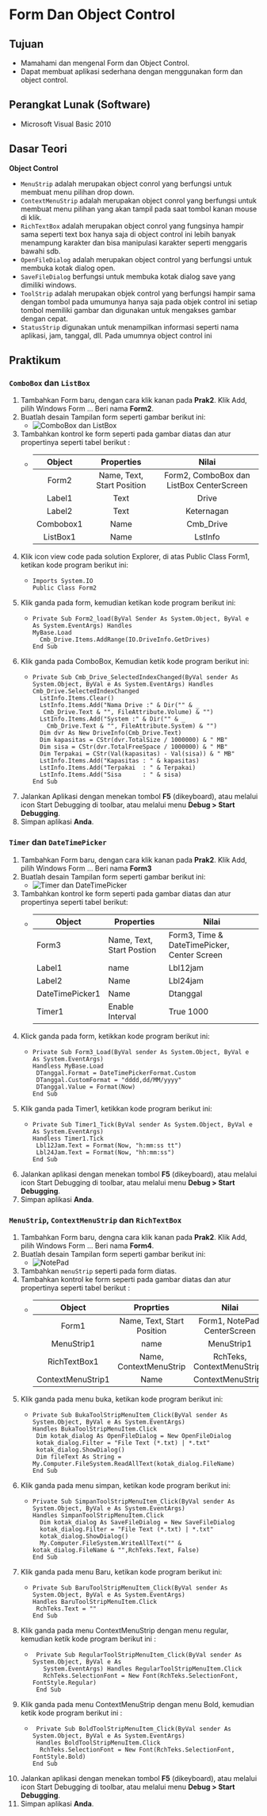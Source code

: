 # Form Dan Object Control

## Tujuan

- Mamahami dan mengenal Form dan Object Control.
- Dapat membuat aplikasi sederhana dengan menggunakan form dan object control.

## Perangkat Lunak (Software)

- Microsoft Visual Basic 2010

## Dasar Teori

**Object Control**

- `MenuStrip` adalah merupakan object conrol yang berfungsi untuk membuat menu pilihan drop down.
- `ContextMenuStrip` adalah merupakan object conrol yang berfungsi untuk membuat menu pilihan yang akan tampil pada saat tombol kanan mouse di klik.
- `RichTextBox` adalah merupakan object conrol yang fungsinya hampir sama seperti text box hanya saja di object control ini lebih banyak menampung karakter dan bisa manipulasi karakter seperti menggaris bawahi sdb.
- `OpenFileDialog` adalah merupakan object control yang berfungsi untuk membuka kotak dialog open.
- `SaveFileDialog` berfungsi untuk membuka kotak dialog save yang dimiliki windows.
- `ToolStrip` adalah merupakan objek control yang berfungsi hampir sama dengan tombol pada umumunya hanya saja pada objek control ini setiap tombol memiliki gambar dan digunakan untuk mengakses gambar dengan cepat.
- `StatusStrip` digunakan untuk menampilkan informasi seperti nama aplikasi, jam, tanggal, dll. Pada umumnya object control ini

## Praktikum

### `ComboBox` dan `ListBox`

1. Tambahkan Form baru, dengan cara klik kanan pada **Prak2**. Klik Add, pilih Windows Form ... Beri nama **Form2**.
2. Buatlah desain Tampilan form seperti gambar berikut ini:
   - ![ComboBox dan ListBox](./img/ComboBox&ListDrive.png)
3. Tambahkan kontrol ke form seperti pada gambar diatas dan atur propertinya seperti tabel berikut :
   - | **Object** |       **Properties**       |                **Nilai**                 |
     | :--------: | :------------------------: | :--------------------------------------: |
     |   Form2    | Name, Text, Start Position | Form2, ComboBox dan ListBox CenterScreen |
     |   Label1   |            Text            |                  Drive                   |
     |   Label2   |            Text            |                Keternagan                |
     | Combobox1  |            Name            |                Cmb_Drive                 |
     |  ListBox1  |            Name            |                 LstInfo                  |
4. Klik icon view code pada solution Explorer, di atas Public Class Form1, ketikan kode program berikut ini:
   - ```
     Imports System.IO
     Public Class Form2
     ```
5. Klik ganda pada form, kemudian ketikan kode program berikut ini:
   - ```
     Private Sub Form2_load(ByVal Sender As System.Object, ByVal e As System.EventArgs) Handles
     MyBase.Load
       Cmb_Drive.Items.AddRange(IO.DriveInfo.GetDrives)
     End Sub
     ```
6. Klik ganda pada ComboBox, Kemudian ketik kode program berikut ini:
   - ```
     Private Sub Cmb_Drive_SelectedIndexChanged(ByVal sender As System.Object, ByVal e As System.EventArgs) Handles Cmb_Drive.SelectedIndexChanged
       LstInfo.Items.Clear()
       LstInfo.Items.Add("Nama Drive :" & Dir("" & _
        Cmb_Drive.Text & "", FileAttribute.Volume) & "")
       LstInfo.Items.Add("System :" & Dir("" & _
         Cmb_Drive.Text & "", FileAttribute.System) & "")
       Dim dvr As New DriveInfo(Cmb_Drive.Text)
       Dim kapasitas = CStr(dvr.TotalSize / 1000000) & " MB"
       Dim sisa = CStr(dvr.TotalFreeSpace / 1000000) & " MB"
       Dim Terpakai = CStr(Val(kapasitas) - Val(sisa)) & " MB"
       LstInfo.Items.Add("Kapasitas : " & kapasitas)
       LstInfo.Items.Add("Terpakai  : " & Terpakai)
       LstInfo.Items.Add("Sisa      : " & sisa)
     End Sub
     ```
7. Jalankan Aplikasi dengan menekan tombol **F5** (dikeyboard), atau melalui icon Start Debugging di toolbar, atau melalui menu **Debug > Start Debugging**.
8. Simpan aplikasi **Anda**.

### `Timer` dan `DateTimePicker`

1. Tambahkan Form baru, dengan cara klik kanan pada **Prak2**. Klik Add, pilih Windows Form ... Beri nama **Form3**
2. Buatlah desain Tampilan form seperti gambar berikut ini:
   - ![Timer dan DateTimePicker](./img/timer&datetimepicker.png)
3. Tambahkan kontrol ke form seperti pada gambar diatas dan atur propertinya seperti tabel berikut:
   - | **Object**      | **Properties**            | **Nilai**                                   |
     | --------------- | ------------------------- | ------------------------------------------- |
     | Form3           | Name, Text, Start Postion | Form3, Time & DateTimePicker, Center Screen |
     | Label1          | name                      | Lbl12jam                                    |
     | Label2          | Name                      | Lbl24jam                                    |
     | DateTimePicker1 | Name                      | Dtanggal                                    |
     | Timer1          | Enable Interval           | True 1000                                   |
4. Klick ganda pada form, ketikkan kode program berikut ini:
   - ```
     Private Sub Form3_Load(ByVal sender As System.Object, ByVal e As System.EventArgs)
     Handless MyBase.Load
      DTanggal.Format = DateTimePickerFormat.Custom
      DTanggal.CustomFormat = "dddd,dd/MM/yyyy"
      DTanggal.Value = Format(Now)
     End Sub
     ```
5. Klik ganda pada Timer1, ketikkan kode program berikut ini:
   - ```
     Private Sub Timer1_Tick(ByVal sender As System.Object, ByVal e As System.EventArgs)
     Handless Timer1.Tick
      Lbl12Jam.Text = Format(Now, "h:mm:ss tt")
      Lbl24Jam.Text = Format(Now, "hh:mm:ss")
     End Sub
     ```
6. Jalankan aplikasi dengan menekan tombol **F5** (dikeyboard), atau melalui icon Start Debugging di toolbar, atau melalui menu **Debug > Start Debugging**.
7. Simpan aplikasi **Anda**.

### `MenuStrip`, `ContextMenuStrip` dan `RichTextBox`

1. Tambahkan Form baru, dengna cara klik kanan pada **Prak2**. Klik Add, pilih Windows Form ... Beri nama **Form4**.
2. Buatlah desain Tampilan form seperti gambar berikut ini:
   - ![NotePad](./img/NotePad.png)
3. Tambahkan `menuStrip` seperti pada form diatas.
4. Tambahkan kontrol ke form seperti pada gambar diatas dan atur propertinya seperti tabel berikut :
   - |    **Object**     |       **Proprties**        |          **Nilai**           |
     | :---------------: | :------------------------: | :--------------------------: |
     |       Form1       | Name, Text, Start Position | Form1, NotePad, CenterScreen |
     |    MenuStrip1     |            name            |          MenuStrip1          |
     |   RichTextBox1    |   Name, ContextMenuStrip   |  RchTeks, ContextMenuStrip1  |
     | ContextMenuStrip1 |            Name            |      ContextMenuStrip1       |
5. Klik ganda pada menu buka, ketikan kode program berikut ini:
   - ```
     Private Sub BukaToolStripMenuItem_Click(ByVal sender As System.Object, ByVal e As System.EventArgs)
     Handles BukaToolStripMenuItem.Click
      Dim kotak_dialog As OpenFileDialog = New OpenFileDialog
      kotak_dialog.Filter = "File Text (*.txt) | *.txt"
      kotak_dialog.ShowDialog()
      Dim fileText As String = My.Computer.FileSystem.ReadAllText(kotak_dialog.FileName)
     End Sub
     ```
6. Klik ganda pada menu simpan, ketikan kode program berikut ini:
   - ```
     Private Sub SimpanToolStripMenuItem_Click(ByVal sender As System.Object, ByVal e As System.EventArgs)
     Handles SimpanToolStripMenuItem.Click
       Dim kotak_dialog As SaveFileDialog = New SaveFileDialog
       kotak_dialog.Filter = "File Text (*.txt) | *.txt"
       kotak_dialog.ShowDialog()
       My.Computer.FileSystem.WriteAllText("" & kotak_dialog.FileName & "",RchTeks.Text, False)
     End Sub
     ```
7. Klik ganda pada menu Baru, ketikan kode program berikut ini:
   - ```
     Private Sub BaruToolStripMenuItem_Click(ByVal sender As System.Object, ByVal e As System.EventArgs)
     Handles BaruToolStripMenuItem.Click
      RchTeks.Text = ""
     End Sub
     ```
8. Klik ganda pada menu ContextMenuStrip dengan menu regular, kemudian ketik kode program berikut ini :
   - ```
      Private Sub RegularToolStripMenuItem_Click(ByVal sender As System.Object, ByVal e As
        System.EventArgs) Handles RegularToolStripMenuItem.Click
        RchTeks.SelectionFont = New Font(RchTeks.SelectionFont, FontStyle.Regular)
      End Sub
     ```
9. Klik ganda pada menu ContextMenuStrip dengan menu Bold, kemudian ketik kode program berikut ini :
   - ```
      Private Sub BoldToolStripMenuItem_Click(ByVal sender As System.Object, ByVal e As System.EventArgs)
      Handles BoldToolStripMenuItem.Click
       RchTeks.SelectionFont = New Font(RchTeks.SelectionFont, FontStyle.Bold)
     End Sub
     ```
10. Jalankan aplikasi dengan menekan tombol **F5** (dikeyboard), atau melalui icon Start Debugging di toolbar, atau melalui menu **Debug > Start Debugging**.
11. Simpan aplikasi **Anda**.

###
